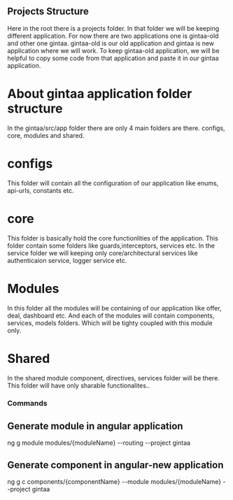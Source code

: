 ## Projects Structure

Here in the root there is a projects folder. In that folder we will be keeping different application. For now there are two applications one is gintaa-old and other one gintaa. gintaa-old is our old application and gintaa is new application where we will work. To keep gintaa-old application, we will be helpful to copy some code from that application and paste it in our gintaa application.

# About gintaa application folder structure

In the gintaa/src/app folder there are only 4 main folders are there. configs, core, modules and shared.

# configs

This folder will contain all the configuration of our application like enums, api-urls, constants etc.

# core

This folder is basically hold the core functionlities of the application. This folder contain some folders like guards,interceptors, services etc. 
In the service folder we will keeping only core/architectural services like authenticaion service, logger service etc.

# Modules

In this folder all the modules will be containing of our application like offer, deal, dashboard etc. And each of the modules will contain components, services, models folders. Which will be tighty coupled with this module only.

# Shared

In the shared module component, directives, services folder will be there. This folder will have only sharable functionalites..



### Commands 
## Generate module in angular application

ng g module modules/{moduleName} --routing --project gintaa

## Generate component in angular-new application

ng g c components/{componentName} --module modules/{moduleName} --project gintaa


